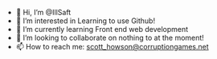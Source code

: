 - 👋 Hi, I’m @IllSaft
- 👀 I’m interested in Learning to use Github!
- 🌱 I’m currently learning Front end web development
- 💞️ I’m looking to collaborate on nothing to at the moment!
- 📫 How to reach me: scott_howson@corruptiongames.net

<!---
IllSaft/IllSaft is a ✨ special ✨ repository because its `README.md` (this file) appears on your GitHub profile.
You can click the Preview link to take a look at your changes.
--->
